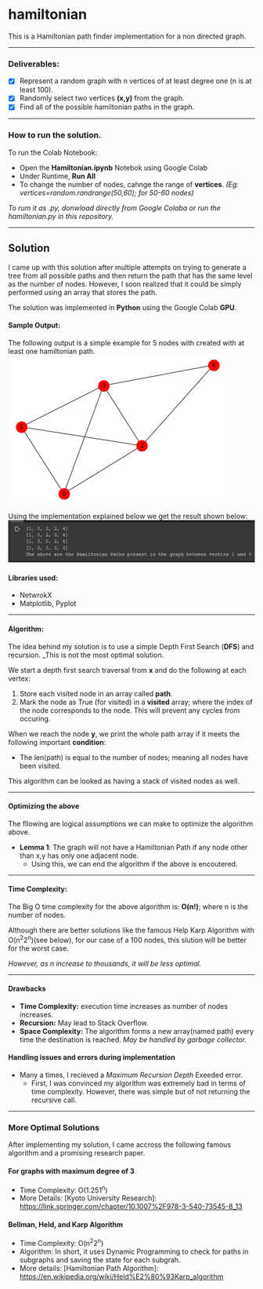 # hamiltonian 
This is a Hamiltonian path finder implementation for a non directed graph. 

----

### Deliverables: 
- [x] Represent a random graph with n vertices of at least degree one (n is at least 100).
- [x] Randomly select two vertices **(x,y)** from the graph.
- [x] Find all of the possible hamiltonian paths in the graph.

----
### How to run the solution.

To run the Colab Notebook:
- Open the **Hamiltonian.ipynb** Notebok using Google Colab
- Under Runtime, **Run All**
- To change the number of nodes, cahnge the range of **vertices**. _(Eg: vertices=random.randrange(50,60); for 50-60 nodes)_

_To rum it as .py, donwload directly from Google Colaba or run the hamiltonian.py in this repository._

----

## Solution
I came up with this solution after multiple attempts on trying to generate a tree from all possible paths and then return the path that has the same level as the number of nodes. However, I soon realized that it could be simply performed using an array that stores the path.

The solution was implemented in **Python** using the Google Colab **GPU**. 

#### Sample Output:
The following output is a simple example for 5 nodes with created with at least one hamiltonian path. 
![](photos/sample_output.png?raw=true "Samlpe Graph")

Using the implementation explained below we get the result shown below:
![](photos/Output.png?raw=true "Samlpe Graph")

#### Libraries used:
- NetwrokX
- Matplotlib, Pyplot

----

#### Algorithm:
The idea behind my solution is to use a simple Depth First Search (**DFS**) and recursion. 
_This is not the most optimal solution. 

We start a depth first search traversal from **x** and do the following at each vertex:
1. Store each visited node in an array called **path**. 
2. Mark the node as True (for visited) in a **visited** array; where the index of the node corresponds to the node. This will prevent any cycles from occuring. 

When we reach the node **y**, we print the whole path array if it meets the following important **condition**:
- The len(path) is equal to the number of nodes; meaning all nodes have been visited. 

This algorithm can be looked as having a stack of visited nodes as well.

----

#### Optimizing the above
The fllowing are logical assumptions we can make to optimize the algorithm above. 

- **Lemma 1**: The graph will not have a Hamiltonian Path if any node other than x,y has only one adjacent node.
  - Using this, we can end the algorithm if the above is encoutered. 

----

#### Time Complexity:

The Big O time complexity for the above algorithm is:
**O(n!)**; where n is the number of nodes. 

Although there are better solutions like the famous Help Karp Algorithm with O(n<sup>2</sup>2<sup>n</sup>)(see below), for our case of a 100 nodes, this slution will be better for the worst case. 

*However, as n increase to thousands, it will be less optimal.*

----

#### Drawbacks

- **Time Complexity:** execution time increases as number of nodes increases.
- **Recursion:** May lead to Stack Overflow.
- **Space Complexity:** The algorithm forms a new array(named path) every time the destination is reached. *May be handled by garbage collector.*

#### Handling issues and errors during implementation
- Many a times, I recieved a *Maximum Recursion Depth* Exeeded error.
  - First, I was convinced my algorithm was extremely bad in terms of time complexity. However, there was simple but of not returning the recursive call. 

----

### More Optimal Solutions 
After implementing my solution, I came accross the following famous algorithm and a promising research paper.

#### For graphs with maximum degree of 3
- Time Complexity: O(1.251<sup>n</sup>)
- More Details: [Kyoto University Research]: https://link.springer.com/chapter/10.1007%2F978-3-540-73545-8_13

#### Bellman, Held, and Karp Algorithm
- Time Complexity: O(n<sup>2</sup>2<sup>n</sup>)
- Algorithm: In short, it uses Dynamic Programming to check for paths in subgraphs and saving the state for each subgrah. 
- More details: [Hamiltonian Path Algorithm]: https://en.wikipedia.org/wiki/Held%E2%80%93Karp_algorithm
